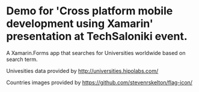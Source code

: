 # Demo for 'Cross platform mobile development using Xamarin' presentation at TechSaloniki event.
A Xamarin.Forms app that searches for Universities worldwide based on search term.

Univesities data provided by http://universities.hipolabs.com/

Countries images provided by https://github.com/stevenrskelton/flag-icon/



